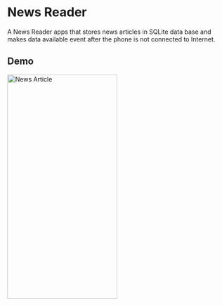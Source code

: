 # News Reader

A News Reader apps that stores news articles in SQLite data base and makes data available event after the phone is not connected to Internet.

## Demo

<img width="250" height="510" alt="News Article" src="https://user-images.githubusercontent.com/56787472/106375977-7ec35580-6356-11eb-93fa-3f458b6d53b9.png">
